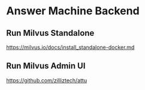 # Answer Machine Backend

## Run Milvus Standalone
https://milvus.io/docs/install_standalone-docker.md

## Run Milvus Admin UI
https://github.com/zilliztech/attu
